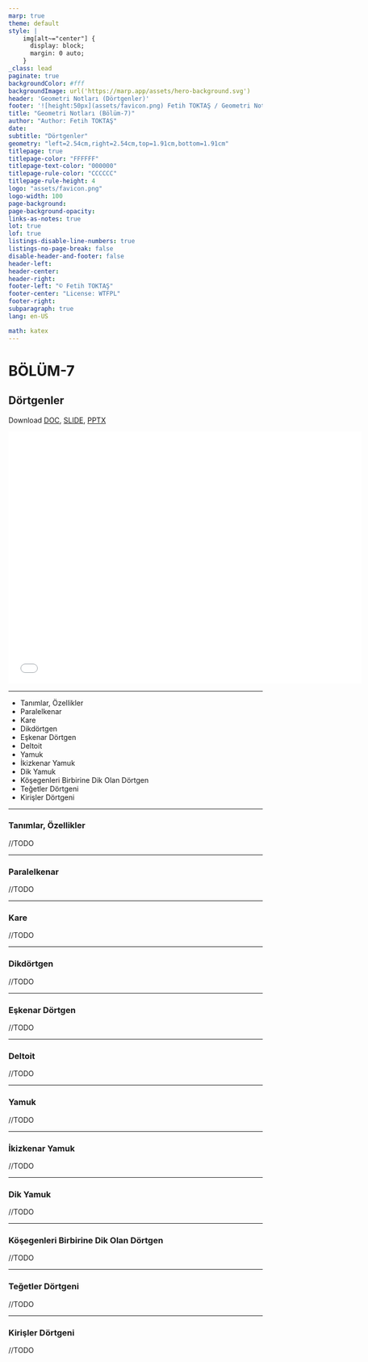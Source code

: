 ```yaml
---
marp: true
theme: default
style: |
    img[alt~="center"] {
      display: block;
      margin: 0 auto;
    }
_class: lead
paginate: true
backgroundColor: #fff
backgroundImage: url('https://marp.app/assets/hero-background.svg')
header: 'Geometri Notları (Dörtgenler)'
footer: '![height:50px](assets/favicon.png) Fetih TOKTAŞ / Geometri Notları - Bölüm-7'
title: "Geometri Notları (Bölüm-7)"
author: "Author: Fetih TOKTAŞ"
date:
subtitle: "Dörtgenler"
geometry: "left=2.54cm,right=2.54cm,top=1.91cm,bottom=1.91cm"
titlepage: true
titlepage-color: "FFFFFF"
titlepage-text-color: "000000"
titlepage-rule-color: "CCCCCC"
titlepage-rule-height: 4
logo: "assets/favicon.png"
logo-width: 100 
page-background:
page-background-opacity:
links-as-notes: true
lot: true
lof: true
listings-disable-line-numbers: true
listings-no-page-break: false
disable-header-and-footer: false
header-left:
header-center:
header-right:
footer-left: "© Fetih TOKTAŞ"
footer-center: "License: WTFPL"
footer-right:
subparagraph: true
lang: en-US 

math: katex
---
```


<!-- _backgroundColor: aquq -->

<!-- _color: orange -->

<!-- paginate: false -->

# BÖLÜM-7

## Dörtgenler

Download [DOC](chapter-7.md_doc.pdf), [SLIDE](chapter-7.md_slide.pdf), [PPTX](chapter-7.md_slide.pptx)

<iframe width=700, height=500 frameBorder=0 src="../chapter-7.md_slide.html"></iframe>

---

<!-- paginate: true -->

 - Tanımlar, Özellikler
 - Paralelkenar
 - Kare
 - Dikdörtgen
 - Eşkenar Dörtgen
 - Deltoit
 - Yamuk
 - İkizkenar Yamuk
 - Dik Yamuk
 - Köşegenleri Birbirine Dik Olan Dörtgen
 - Teğetler Dörtgeni
 - Kirişler Dörtgeni
 
---

### Tanımlar, Özellikler

//TODO

---
### Paralelkenar

//TODO

---
### Kare

//TODO

---
### Dikdörtgen

//TODO

---
### Eşkenar Dörtgen

//TODO

---
### Deltoit

//TODO

---
### Yamuk

//TODO

---
### İkizkenar Yamuk

//TODO

---
### Dik Yamuk

//TODO

---
### Köşegenleri Birbirine Dik Olan Dörtgen

//TODO

---
### Teğetler Dörtgeni

//TODO

---
### Kirişler Dörtgeni

//TODO


